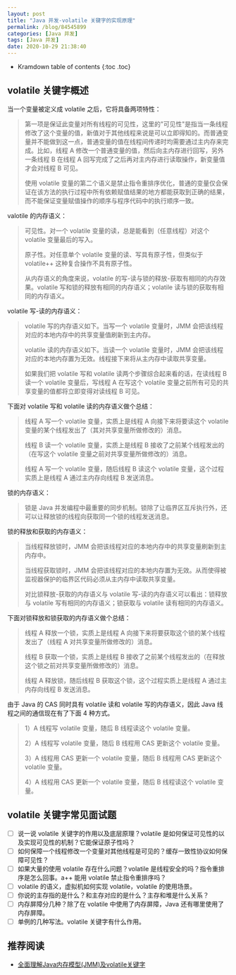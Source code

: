 ```yaml
---
layout: post
title: "Java 并发-volatile 关键字的实现原理"
permalink: /blog/84545899
categories: [Java 并发]
tags: [Java 并发]
date: 2020-10-29 21:38:40
---
```


* Kramdown table of contents
{:toc .toc}
## volatile 关键字概述

当一个变量被定义成 volatile 之后，它将具备两项特性：

> 第一项是保证此变量对所有线程的可见性，这里的"可见性"是指当一条线程修改了这个变量的值，新值对于其他线程来说是可以立即得知的。而普通变量并不能做到这一点，普通变量的值在线程间传递时均需要通过主内存来完成。比如，线程 A 修改一个普通变量的值，然后向主内存进行回写，另外一条线程 B 在线程 A 回写完成了之后再对主内存进行读取操作，新变量值才会对线程 B 可见。
>
> 使用 volatile 变量的第二个语义是禁止指令重排序优化，普通的变量仅会保证在该方法的执行过程中所有依赖赋值结果的地方都能获取到正确的结果，而不能保证变量赋值操作的顺序与程序代码中的执行顺序一致。
>

valotile 的内存语义：

> 可见性。对一个 volatile 变量的读，总是能看到（任意线程）对这个 volatile 变量最后的写入。
>
> 原子性。对任意单个 volatile 变量的读、写具有原子性，但类似于 volatile++ 这种复合操作不具有原子性。
>
> 从内存语义的角度来说，volatile 的写-读与锁的释放-获取有相同的内存效果。volatile 写和锁的释放有相同的内存语义；volatile 读与锁的获取有相同的内存语义。
>

volatile 写-读的内存语义：

> volatile 写的内存语义如下。当写一个 volatile 变量时，JMM 会把该线程对应的本地内存中的共享变量值刷新到主内存。
>
> volatile 读的内存语义如下。当读一个 volatile 变量时，JMM 会把该线程对应的本地内存置为无效。线程接下来将从主内存中读取共享变量。
>
> 如果我们把 volatile 写和 volatile 读两个步骤综合起来看的话，在读线程 B 读一个 volatile 变量后，写线程 A 在写这个 volatile 变量之前所有可见的共享变量的值都将立即变得对读线程 B 可见。
>

下面对 volatile 写和 volatile 读的内存语义做个总结：

> 线程 A 写一个 volatile 变量，实质上是线程 A 向接下来将要读这个 volatile 变量的某个线程发出了（其对共享变量所做修改的）消息。
>
> 线程 B 读一个 volatile 变量，实质上是线程 B 接收了之前某个线程发出的（在写这个 volatile 变量之前对共享变量所做修改的）消息。
>
> 线程 A 写一个 volatile 变量，随后线程 B 读这个 volatile 变量，这个过程实质上是线程 A 通过主内存向线程 B 发送消息。

锁的内存语义：

> 锁是 Java 并发编程中最重要的同步机制。锁除了让临界区互斥执行外，还可以让释放锁的线程向获取同一个锁的线程发送消息。
>

锁的释放和获取的内存语义：

> 当线程释放锁时，JMM 会把该线程对应的本地内存中的共享变量刷新到主内存中。
>
> 当线程获取锁时，JMM 会把该线程对应的本地内存置为无效。从而使得被监视器保护的临界区代码必须从主内存中读取共享变量。
>
> 对比锁释放-获取的内存语义与 volatile 写-读的内存语义可以看出：锁释放与 volatile 写有相同的内存语义；锁获取与 volatile 读有相同的内存语义。
>

下面对锁释放和锁获取的内存语义做个总结：

> 线程 A 释放一个锁，实质上是线程 A 向接下来将要获取这个锁的某个线程发出了（线程 A 对共享变量所做修改的）消息。
>
> 线程 B 获取一个锁，实质上是线程 B 接收了之前某个线程发出的（在释放这个锁之前对共享变量所做修改的）消息。
>
> 线程 A 释放锁，随后线程 B 获取这个锁，这个过程实质上是线程 A 通过主内存向线程 B 发送消息。

由于 Java 的 CAS 同时具有 volatile 读和 volatile 写的内存语义，因此 Java 线程之间的通信现在有了下面 4 种方式。

> 1）A 线程写 volatile 变量，随后 B 线程读这个 volatile 变量。
>
> 2）A 线程写 volatile 变量，随后 B 线程用 CAS 更新这个 volatile 变量。
>
> 3）A 线程用 CAS 更新一个 volatile 变量，随后 B 线程用 CAS 更新这个 volatile 变量。
>
> 4）A 线程用 CAS 更新一个 volatile 变量，随后 B 线程读这个 volatile 变量。

## volatile 关键字常见面试题

- [ ] 说一说 volatile 关键字的作用以及底层原理？volatile 是如何保证可见性的以及实现可见性的机制？它能保证原子性吗？
- [ ] 如何保障一个线程修改一个变量对其他线程是可见的？缓存一致性协议如何保障可见性？
- [ ] 如果大量的使用 volatile 存在什么问题？volatile 是线程安全的吗？指令重排序是怎么回事。a++ 能用 volatile 禁止指令重排序吗？
- [ ] volatile 的语义，虚拟机如何实现 volatile，volatile 的使用场景。
- [ ] 你说的主存指的是什么？和主存对应的是什么？主存和堆是什么关系？
- [ ] 内存屏障分几种？除了在 volatile 中使用了内存屏障，Java 还有哪里使用了内存屏障。
- [ ] 单例的几种写法。volatile 关键字有什么作用。

## 推荐阅读

- [全面理解Java内存模型(JMM)及volatile关键字](https://blog.csdn.net/javazejian/article/details/72772461)